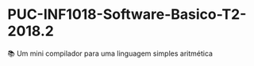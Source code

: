 # PUC-INF1018-Software-Basico-T2-2018.2
📚 Um mini compilador para uma linguagem simples aritmética 
